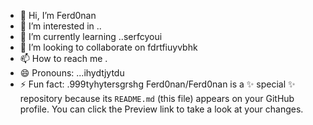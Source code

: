 - 👋 Hi, I’m Ferd0nan
- 👀 I’m interested in ..
- 🌱 I’m currently learning ..serfcyoui
- 💞️ I’m looking to collaborate on fdrtfiuyvbhk
- 📫 How to reach me .
- 😄 Pronouns: ...ihydtjytdu
- ⚡ Fun fact: .999tyhytersgrshg
Ferd0nan/Ferd0nan is a ✨ special ✨ repository because its `README.md` (this file) appears on your GitHub profile.
You can click the Preview link to take a look at your changes.
